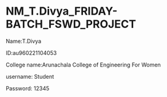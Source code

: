 # NM_T.Divya_FRIDAY-BATCH_FSWD_PROJECT
Name:T.Divya


ID:au960221104053


College name:Arunachala College of Engineering For Women





username: Student


Password: 12345
